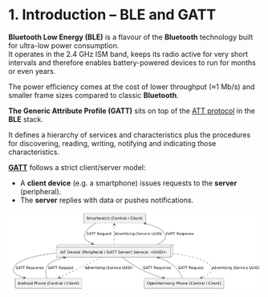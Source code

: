 # 1. Introduction – BLE and GATT

**Bluetooth Low Energy (BLE)** is a flavour of the **Bluetooth** technology built for ultra-low power consumption.  
It operates in the 2.4 GHz ISM band, keeps its radio active for very short intervals and therefore enables battery-powered devices to run for months or even years.  

The power efficiency comes at the cost of lower throughput (≈1 Mb/s) and smaller frame sizes compared to classic **Bluetooth**.  

**The Generic Attribute Profile (GATT)** sits on top of the [ATT protocol](https://www.bluetooth.com/wp-content/uploads/Files/Specification/HTML/Core-54/out/en/host/attribute-protocol--att-.html) in the **BLE** stack.  

It defines a hierarchy of services and characteristics plus the procedures for discovering, reading, writing, notifying and indicating those characteristics.  

[**GATT**](https://www.bluetooth.com/wp-content/uploads/Files/Specification/HTML/Core-54/out/en/host/generic-attribute-profile--gatt-.html) follows a strict client/server model:  
- A **client device** (e.g. a smartphone) issues requests to the **server** (peripheral).  
- The **server** replies with data or pushes notifications.  

![GATT](gatt.png)